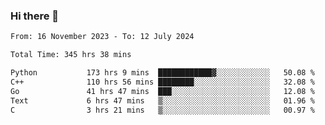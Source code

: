 ### Hi there 👋

<!--
**floyiac/floyiac** is a ✨ _special_ ✨ repository because its `README.md` (this file) appears on your GitHub profile.

Here are some ideas to get you started:

- 🔭 I’m currently working on ...
- 🌱 I’m currently learning ...
- 👯 I’m looking to collaborate on ...
- 🤔 I’m looking for help with ...
- 💬 Ask me about ...
- 📫 How to reach me: ...
- 😄 Pronouns: ...
- ⚡ Fun fact: ...
-->

<!--START_SECTION:waka-->

```txt
From: 16 November 2023 - To: 12 July 2024

Total Time: 345 hrs 38 mins

Python           173 hrs 9 mins  ████████████▓░░░░░░░░░░░░   50.08 %
C++              110 hrs 56 mins ████████░░░░░░░░░░░░░░░░░   32.08 %
Go               41 hrs 47 mins  ███░░░░░░░░░░░░░░░░░░░░░░   12.08 %
Text             6 hrs 47 mins   ▒░░░░░░░░░░░░░░░░░░░░░░░░   01.96 %
C                3 hrs 21 mins   ▒░░░░░░░░░░░░░░░░░░░░░░░░   00.97 %
```

<!--END_SECTION:waka-->
